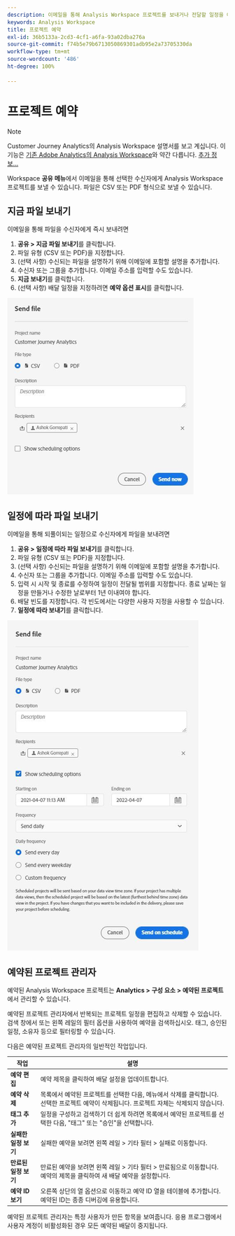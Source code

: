 ```yaml
---
description: 이메일을 통해 Analysis Workspace 프로젝트를 보내거나 전달할 일정을 예약합니다.
keywords: Analysis Workspace
title: 프로젝트 예약
exl-id: 36b5133a-2cd3-4cf1-a6fa-93a02dba276a
source-git-commit: f74b5e79b6713050869301adb95e2a73705330da
workflow-type: tm+mt
source-wordcount: '486'
ht-degree: 100%

---
```


# 프로젝트 예약

>[!NOTE]
>
>Customer Journey Analytics의 Analysis Workspace 설명서를 보고 계십니다. 이 기능은 [기존 Adobe Analytics의 Analysis Workspace](https://experienceleague.adobe.com/docs/analytics/analyze/analysis-workspace/home.html?lang=ko-KR)와 약간 다릅니다. [추가 정보...](/help/getting-started/cja-aa.md)

Workspace **공유 메뉴**&#x200B;에서 이메일을 통해 선택한 수신자에게 Analysis Workspace 프로젝트를 보낼 수 있습니다. 파일은 CSV 또는 PDF 형식으로 보낼 수 있습니다.

## 지금 파일 보내기

이메일을 통해 파일을 수신자에게 즉시 보내려면

1. **공유 > 지금 파일 보내기**&#x200B;를 클릭합니다.
1. 파일 유형 (CSV 또는 PDF)을 지정합니다.
1.  (선택 사항) 수신되는 파일을 설명하기 위해 이메일에 포함할 설명을 추가합니다.
1. 수신자 또는 그룹을 추가합니다. 이메일 주소를 입력할 수도 있습니다.
1. **지금 보내기**&#x200B;를 클릭합니다.
1.  (선택 사항) 배달 일정을 지정하려면 **예약 옵션 표시**&#x200B;를 클릭합니다.

![지금 파일 보내기](assets/send-file-no-scheduling-options.JPG)

## 일정에 따라 파일 보내기

이메일을 통해 되풀이되는 일정으로 수신자에게 파일을 보내려면

1. **공유 > 일정에 따라 파일 보내기**&#x200B;를 클릭합니다.
1. 파일 유형 (CSV 또는 PDF)을 지정합니다.
1.  (선택 사항) 수신되는 파일을 설명하기 위해 이메일에 포함할 설명을 추가합니다.
1. 수신자 또는 그룹을 추가합니다. 이메일 주소를 입력할 수도 있습니다.
1. 입력 시 시작 및 종료를 수정하여 일정이 전달될 범위를 지정합니다. 종료 날짜는 일정을 만들거나 수정한 날로부터 1년 이내여야 합니다.
1. 배달 빈도를 지정합니다. 각 빈도에서는 다양한 사용자 지정을 사용할 수 있습니다.
1. **일정에 따라 보내기**&#x200B;를 클릭합니다.

![](assets/send-file.JPG)

## 예약된 프로젝트 관리자

예약된 Analysis Workspace 프로젝트는 **Analytics > 구성 요소 > 예약된 프로젝트**&#x200B;에서 관리할 수 있습니다.

예약된 프로젝트 관리자에서 반복되는 프로젝트 일정을 편집하고 삭제할 수 있습니다. 검색 창에서 또는 왼쪽 레일의 필터 옵션을 사용하여 예약을 검색하십시오. 태그, 승인된 일정, 소유자 등으로 필터링할 수 있습니다.

다음은 예약된 프로젝트 관리자의 일반적인 작업입니다.

| 작업 | 설명 |
|---|---|
| **예약 편집** | 예약 제목을 클릭하여 배달 설정을 업데이트합니다. |
| **예약 삭제** | 목록에서 예약된 프로젝트를 선택한 다음, 메뉴에서 삭제를 클릭합니다. 선택한 프로젝트 예약이 삭제됩니다. 프로젝트 자체는 삭제되지 않습니다. |
| **태그 추가** | 일정을 구성하고 검색하기 더 쉽게 하려면 목록에서 예약된 프로젝트를 선택한 다음, &quot;태그&quot; 또는 &quot;승인&quot;을 선택합니다. |
| **실패한 일정 보기** | 실패한 예약을 보려면 왼쪽 레일 > 기타 필터 > 실패로 이동합니다. |
| **만료된 일정 보기** | 만료된 예약을 보려면 왼쪽 레일 > 기타 필터 > 만료됨으로 이동합니다. 예약의 제목을 클릭하여 새 배달 예약을 설정합니다. |
| **예약 ID 보기** | 오른쪽 상단의 열 옵션으로 이동하고 예약 ID 열을 테이블에 추가합니다. 예약된 ID는 종종 디버깅에 유용합니다. |

예약된 프로젝트 관리자는 특정 사용자가 만든 항목을 보여줍니다. 응용 프로그램에서 사용자 계정이 비활성화된 경우 모든 예약된 배달이 중지됩니다.
